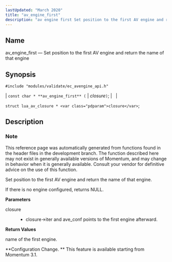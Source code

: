 ```yaml
---
lastUpdated: "March 2020"
title: "av_engine_first"
description: "av engine first Set position to the first AV engine and return the name of that engine const char av engine first closure struct lua av closure closure This reference page was automatically generated from functions found in the header files in the development branch The function described here may..."
---
```


<a name="apis.av_engine_first"></a> 
## Name

av_engine_first — Set position to the first AV engine and return the name of that engine

## Synopsis

`#include "modules/validate/ec_avengine_api.h"`

| `const char * **av_engine_first** (` | <var class="pdparam">closure</var>`)`; |   |

`struct lua_av_closure * <var class="pdparam">closure</var>`;<a name="idp46911744"></a> 
## Description

### Note

This reference page was automatically generated from functions found in the header files in the development branch. The function described here may not exist in generally available versions of Momentum, and may change in behavior when it is generally available. Consult your vendor for definitive advice on the use of this function.

Set position to the first AV engine and return the name of that engine.

If there is no engine configured, returns NULL.

**<a name="idp46915152"></a> Parameters**

<dl class="variablelist">

<dt>closure</dt>

<dd>

- closure->iter and ave_conf points to the first engine afterward.

</dd>

</dl>

**<a name="idp46918224"></a> Return Values**

name of the first engine.

**Configuration Change. ** This feature is available starting from Momentum 3.1.